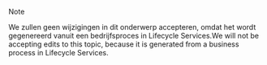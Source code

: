 > [!NOTE]
> <span data-ttu-id="43d9c-101">We zullen geen wijzigingen in dit onderwerp accepteren, omdat het wordt gegenereerd vanuit een bedrijfsproces in Lifecycle Services.</span><span class="sxs-lookup"><span data-stu-id="43d9c-101">We will not be accepting edits to this topic, because it is generated from a business process in Lifecycle Services.</span></span>